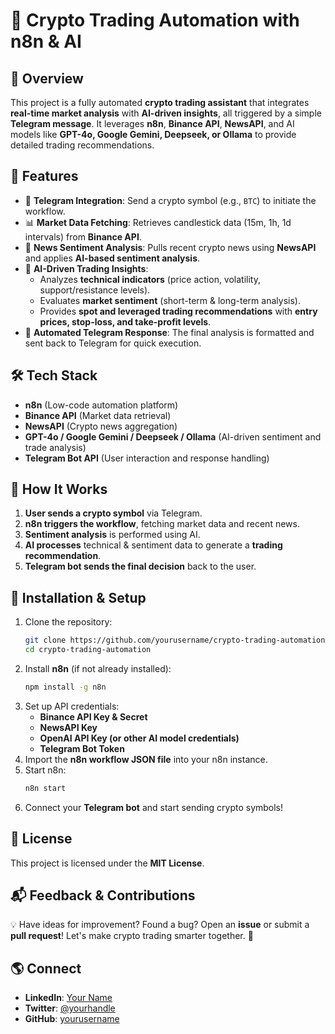 # 🚀 Crypto Trading Automation with n8n & AI

## 📌 Overview
This project is a fully automated **crypto trading assistant** that integrates **real-time market analysis** with **AI-driven insights**, all triggered by a simple **Telegram message**. It leverages **n8n**, **Binance API**, **NewsAPI**, and AI models like **GPT-4o, Google Gemini, Deepseek, or Ollama** to provide detailed trading recommendations.

## 🔧 Features
- 📩 **Telegram Integration**: Send a crypto symbol (e.g., `BTC`) to initiate the workflow.
- 📊 **Market Data Fetching**: Retrieves candlestick data (15m, 1h, 1d intervals) from **Binance API**.
- 📰 **News Sentiment Analysis**: Pulls recent crypto news using **NewsAPI** and applies **AI-based sentiment analysis**.
- 🤖 **AI-Driven Trading Insights**:
  - Analyzes **technical indicators** (price action, volatility, support/resistance levels).
  - Evaluates **market sentiment** (short-term & long-term analysis).
  - Provides **spot and leveraged trading recommendations** with **entry prices, stop-loss, and take-profit levels**.
- 📲 **Automated Telegram Response**: The final analysis is formatted and sent back to Telegram for quick execution.

## 🛠️ Tech Stack
- **n8n** (Low-code automation platform)
- **Binance API** (Market data retrieval)
- **NewsAPI** (Crypto news aggregation)
- **GPT-4o / Google Gemini / Deepseek / Ollama** (AI-driven sentiment and trade analysis)
- **Telegram Bot API** (User interaction and response handling)

## 🚀 How It Works
1. **User sends a crypto symbol** via Telegram.
2. **n8n triggers the workflow**, fetching market data and recent news.
3. **Sentiment analysis** is performed using AI.
4. **AI processes** technical & sentiment data to generate a **trading recommendation**.
5. **Telegram bot sends the final decision** back to the user.

## 📌 Installation & Setup
1. Clone the repository:
   ```bash
   git clone https://github.com/yourusername/crypto-trading-automation.git
   cd crypto-trading-automation
   ```
2. Install **n8n** (if not already installed):
   ```bash
   npm install -g n8n
   ```
3. Set up API credentials:
   - **Binance API Key & Secret**
   - **NewsAPI Key**
   - **OpenAI API Key (or other AI model credentials)**
   - **Telegram Bot Token**
4. Import the **n8n workflow JSON file** into your n8n instance.
5. Start n8n:
   ```bash
   n8n start
   ```
6. Connect your **Telegram bot** and start sending crypto symbols!

## 📜 License
This project is licensed under the **MIT License**.

## 📬 Feedback & Contributions
💡 Have ideas for improvement? Found a bug? Open an **issue** or submit a **pull request**! Let's make crypto trading smarter together. 🚀

## 🌎 Connect
- **LinkedIn**: [Your Name](https://linkedin.com/in/yourprofile)
- **Twitter**: [@yourhandle](https://twitter.com/yourhandle)
- **GitHub**: [yourusername](https://github.com/yourusername)

